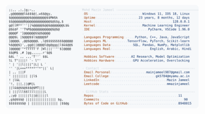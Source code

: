 <picture>
  <source srcset="https://raw.githubusercontent.com/mmazinjameel/mmazinjameel/main/dark_mode.svg?v=1752790269" media="(prefers-color-scheme: dark)">
  <img src="https://raw.githubusercontent.com/mmazinjameel/mmazinjameel/main/light_mode.svg?v=1752790269">
</picture>
